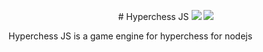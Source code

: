 <p align="center">
  # Hyperchess JS
  <img src="https://img.shields.io/badge/test-32%20passing%2C%2015%20failing-orange.svg">
  <img src="https://img.shields.io/npm/l/express.svg">
</p>

Hyperchess JS is a game engine for hyperchess for nodejs
